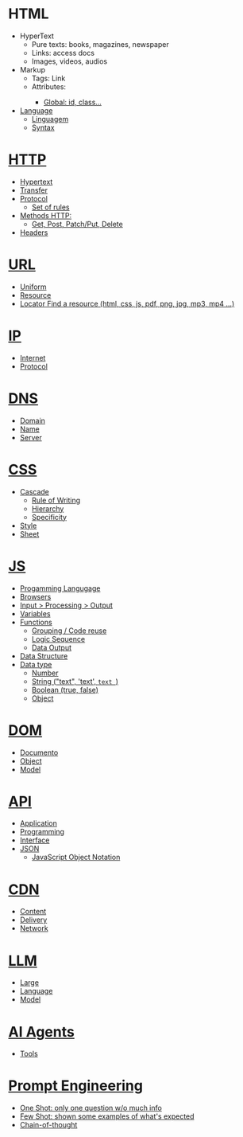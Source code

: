 # HTML
- HyperText
    - Pure texts: books, magazines, newspaper
    - Links: access docs
    - Images, videos, audios
- Markup
    - Tags: <a> Link </a>
    - Attributes: <a href="">
        - Global: id, class...
- Language
    - Linguagem
    - Syntax

# HTTP
- Hypertext
- Transfer
- Protocol
    - Set of rules
- Methods HTTP:
    - Get, Post, Patch/Put, Delete
- Headers

# URL
- Uniform
- Resource
- Locator
Find a resource (html, css, js, pdf, png, jpg, mp3, mp4 ...)

# IP
- Internet
- Protocol

# DNS
- Domain
- Name
- Server

# CSS
- Cascade
    - Rule of Writing
    - Hierarchy
    - Specificity
- Style
- Sheet

# JS
- Progamming Langugage
- Browsers
- Input > Processing > Output
- Variables
- Functions
    - Grouping / Code reuse
    - Logic Sequence
    - Data Output
- Data Structure
- Data type
    - Number
    - String ("text", 'text', `text `)
    - Boolean (true, false)
    - Object

# DOM
- Documento
- Object
- Model

# API
- Application
- Programming
- Interface
- JSON
    - JavaScript Object Notation

# CDN
- Content
- Delivery
- Network

# LLM
- Large
- Language
- Model

# AI Agents
- Tools

# Prompt Engineering
- One Shot: only one question w/o much info
- Few Shot: shown some examples of what's expected
- Chain-of-thought
